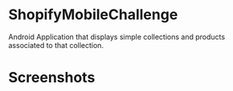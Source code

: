 # ShopifyMobileChallenge
Android Application that displays simple collections and products associated to that collection.

# Screenshots
